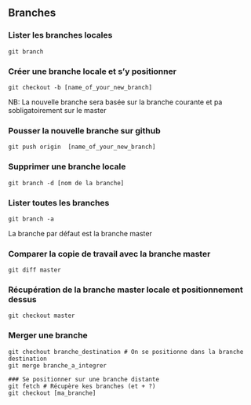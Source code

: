 ## Branches

### Lister les branches locales
```
git branch
```
### Créer une branche locale et s’y positionner
```
git checkout -b [name_of_your_new_branch]
```
NB: La nouvelle branche sera basée sur la branche courante et pa sobligatoirement sur le master

### Pousser la nouvelle branche sur github
```
git push origin  [name_of_your_new_branch]
```
### Supprimer une branche locale
```
git branch -d [nom de la branche]
```
### Lister toutes les branches
```
git branch -a
```
La branche par défaut est la branche master
### Comparer la copie de travail avec la branche master
```
git diff master
```
### Récupération de la branche master locale et positionnement dessus
```
git checkout master
```
### Merger une branche
```
git chechout branche_destination # On se positionne dans la branche destination
git merge branche_a_integrer

### Se positionner sur une branche distante
git fetch # Récupère kes branches (et + ?)
git checkout [ma_branche]
```
